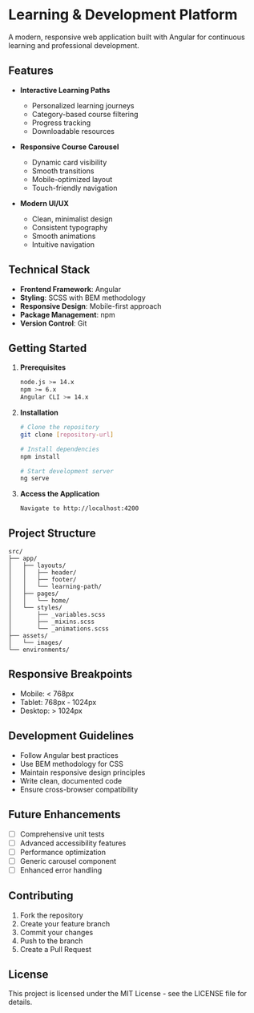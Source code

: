 # Learning & Development Platform

A modern, responsive web application built with Angular for continuous learning and professional development.

## Features

- **Interactive Learning Paths**
  - Personalized learning journeys
  - Category-based course filtering
  - Progress tracking
  - Downloadable resources

- **Responsive Course Carousel**
  - Dynamic card visibility
  - Smooth transitions
  - Mobile-optimized layout
  - Touch-friendly navigation

- **Modern UI/UX**
  - Clean, minimalist design
  - Consistent typography
  - Smooth animations
  - Intuitive navigation

## Technical Stack

- **Frontend Framework**: Angular
- **Styling**: SCSS with BEM methodology
- **Responsive Design**: Mobile-first approach
- **Package Management**: npm
- **Version Control**: Git

## Getting Started

1. **Prerequisites**
   ```bash
   node.js >= 14.x
   npm >= 6.x
   Angular CLI >= 14.x
   ```

2. **Installation**
   ```bash
   # Clone the repository
   git clone [repository-url]

   # Install dependencies
   npm install

   # Start development server
   ng serve
   ```

3. **Access the Application**
   ```
   Navigate to http://localhost:4200
   ```

## Project Structure

```
src/
├── app/
│   ├── layouts/
│   │   ├── header/
│   │   ├── footer/
│   │   └── learning-path/
│   ├── pages/
│   │   └── home/
│   └── styles/
│       ├── _variables.scss
│       ├── _mixins.scss
│       └── _animations.scss
├── assets/
│   └── images/
└── environments/
```

## Responsive Breakpoints

- Mobile: < 768px
- Tablet: 768px - 1024px
- Desktop: > 1024px

## Development Guidelines

- Follow Angular best practices
- Use BEM methodology for CSS
- Maintain responsive design principles
- Write clean, documented code
- Ensure cross-browser compatibility

## Future Enhancements

- [ ] Comprehensive unit tests
- [ ] Advanced accessibility features
- [ ] Performance optimization
- [ ] Generic carousel component
- [ ] Enhanced error handling

## Contributing

1. Fork the repository
2. Create your feature branch
3. Commit your changes
4. Push to the branch
5. Create a Pull Request

## License

This project is licensed under the MIT License - see the LICENSE file for details.
